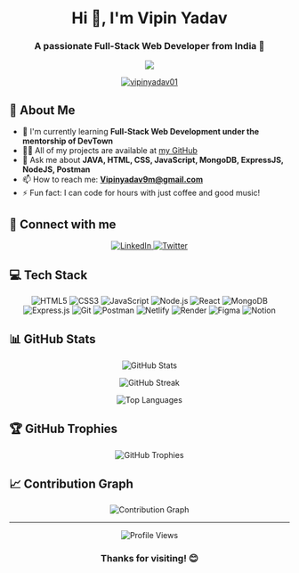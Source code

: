 <h1 align="center">Hi 👋, I'm Vipin Yadav</h1>
<h3 align="center">A passionate Full-Stack Web Developer from India 🚀</h3>

<p align="center">
  <img src="https://readme-typing-svg.herokuapp.com?lines=Full+Stack+Web+Developer;Passionate+about+Coding+%26+Learning;Building+Innovative+Solutions&center=true&width=500&height=50">
</p>

<p align="center">
  <a href="https://github.com/ryo-ma/github-profile-trophy">
    <img src="https://github-profile-trophy.vercel.app/?username=vipinyadav01" alt="vipinyadav01" />
  </a>
</p>

## 🚀 About Me

- 🌱 I'm currently learning **Full-Stack Web Development under the mentorship of DevTown**
- 👨‍💻 All of my projects are available at [my GitHub](https://github.com/vipinyadav01)
- 💬 Ask me about **JAVA, HTML, CSS, JavaScript, MongoDB, ExpressJS, NodeJS, Postman**
- 📫 How to reach me: **Vipinyadav9m@gmail.com**
- ⚡ Fun fact: I can code for hours with just coffee and good music!

## 🔗 Connect with me

<p align="center">
  <a href="https://linkedin.com/in/vipinyadav01" target="_blank">
    <img src="https://img.shields.io/badge/LinkedIn-0077B5?style=for-the-badge&logo=linkedin&logoColor=white" alt="LinkedIn"/>
  </a>
  <a href="https://twitter.com/vipinyadav9m" target="_blank">
    <img src="https://img.shields.io/badge/Twitter-1DA1F2?style=for-the-badge&logo=twitter&logoColor=white" alt="Twitter"/>
  </a>
</p>

## 💻 Tech Stack

<p align="center">
  <img src="https://img.shields.io/badge/HTML5-E34F26?style=for-the-badge&logo=html5&logoColor=white" alt="HTML5" />
  <img src="https://img.shields.io/badge/CSS3-1572B6?style=for-the-badge&logo=css3&logoColor=white" alt="CSS3" />
  <img src="https://img.shields.io/badge/JavaScript-F7DF1E?style=for-the-badge&logo=javascript&logoColor=black" alt="JavaScript" />
  <img src="https://img.shields.io/badge/Node.js-43853D?style=for-the-badge&logo=node.js&logoColor=white" alt="Node.js" />
  <img src="https://img.shields.io/badge/React-20232A?style=for-the-badge&logo=react&logoColor=61DAFB" alt="React" />
  <img src="https://img.shields.io/badge/MongoDB-4EA94B?style=for-the-badge&logo=mongodb&logoColor=white" alt="MongoDB" />
  <img src="https://img.shields.io/badge/Express.js-404D59?style=for-the-badge" alt="Express.js" />
  <img src="https://img.shields.io/badge/Git-F05032?style=for-the-badge&logo=git&logoColor=white" alt="Git" />
  <img src="https://img.shields.io/badge/Postman-FF6C37?style=for-the-badge&logo=Postman&logoColor=white" alt="Postman" />
  <img src="https://img.shields.io/badge/Netlify-00C7B7?style=for-the-badge&logo=netlify&logoColor=white" alt="Netlify" />
  <img src="https://img.shields.io/badge/Render-46E3B7?style=for-the-badge&logo=render&logoColor=white" alt="Render" />
  <img src="https://img.shields.io/badge/Figma-F24E1E?style=for-the-badge&logo=figma&logoColor=white" alt="Figma" />
  <img src="https://img.shields.io/badge/Notion-000000?style=for-the-badge&logo=notion&logoColor=white" alt="Notion" />
</p>

## 📊 GitHub Stats

<p align="center">
  <img src="https://github-readme-stats-sigma-five.vercel.app/api?username=vipinyadav01&theme=radical&hide_border=false&include_all_commits=true&count_private=true" alt="GitHub Stats" />
</p>
<p align="center">
  <img src="https://github-readme-streak-stats.herokuapp.com/?user=vipinyadav01&theme=radical&hide_border=false" alt="GitHub Streak" />
</p>
<p align="center">
  <img src="https://github-readme-stats-sigma-five.vercel.app/api/top-langs/?username=vipinyadav01&theme=radical&hide_border=false&include_all_commits=true&count_private=true&layout=compact" alt="Top Languages" />
</p>


## 🏆 GitHub Trophies

<p align="center">
  <img src="https://github-profile-trophy.vercel.app/?username=vipinyadav01&theme=radical&no-frame=false&no-bg=true&margin-w=4" alt="GitHub Trophies" />
</p>



## 📈 Contribution Graph

<p align="center">
  <img src="https://github-readme-activity-graph.vercel.app/graph?username=vipinyadav01&theme=react-dark" alt="Contribution Graph" />
</p>

---

<p align="center">
  <img src="https://komarev.com/ghpvc/?username=vipinyadav01&label=Profile%20views&color=0e75b6&style=flat" alt="Profile Views" />
</p>

<h3 align="center">Thanks for visiting! 😊</h3>
